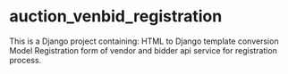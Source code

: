 # auction_venbid_registration

This is a Django project containing:
HTML to Django template conversion
Model Registration form of vendor and bidder
api service for registration process.
